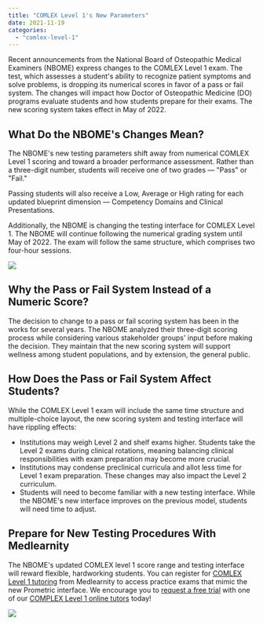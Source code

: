 ```yaml
---
title: "COMLEX Level 1's New Parameters"
date: 2021-11-19
categories: 
  - "comlex-level-1"
---
```


Recent announcements from the National Board of Osteopathic Medical Examiners (NBOME) express changes to the COMLEX Level 1 exam. The test, which assesses a student's ability to recognize patient symptoms and solve problems, is dropping its numerical scores in favor of a pass or fail system. The changes will impact how Doctor of Osteopathic Medicine (DO) programs evaluate students and how students prepare for their exams. The new scoring system takes effect in May of 2022.

## What Do the NBOME's Changes Mean?

The NBOME's new testing parameters shift away from numerical COMLEX Level 1 scoring and toward a broader performance assessment. Rather than a three-digit number, students will receive one of two grades — "Pass" or "Fail."

Passing students will also receive a Low, Average or High rating for each updated blueprint dimension — Competency Domains and Clinical Presentations.

Additionally, the NBOME is changing the testing interface for COMLEX Level 1. The NBOME will continue following the numerical grading system until May of 2022. The exam will follow the same structure, which comprises two four-hour sessions.

![](https://www.medlearnity.com/wp-content/uploads/2021/11/NBOME-Changes.png)

## Why the Pass or Fail System Instead of a Numeric Score?

The decision to change to a pass or fail scoring system has been in the works for several years. The NBOME analyzed their three-digit scoring process while considering various stakeholder groups' input before making the decision. They maintain that the new scoring system will support wellness among student populations, and by extension, the general public.

## How Does the Pass or Fail System Affect Students?

While the COMLEX Level 1 exam will include the same time structure and multiple-choice layout, the new scoring system and testing interface will have rippling effects:

- Institutions may weigh Level 2 and shelf exams higher. Students take the Level 2 exams during clinical rotations, meaning balancing clinical responsibilities with exam preparation may become more crucial.
- Institutions may condense preclinical curricula and allot less time for Level 1 exam preparation. These changes may also impact the Level 2 curriculum.
- Students will need to become familiar with a new testing interface. While the NBOME's new interface improves on the previous model, students will need time to adjust.

## Prepare for New Testing Procedures With Medlearnity

The NBOME's updated COMLEX level 1 score range and testing interface will reward flexible, hardworking students. You can register for [COMLEX Level 1 tutoring](https://www.medlearnity.com/comlex-1/) from Medlearnity to access practice exams that mimic the new Prometric interface. We encourage you to [request a free trial](https://www.medlearnity.com/start-here/) with one of our [COMPLEX Level 1 online tutors](http://www.medlearnity.com/our-tutors/) today!

[![](https://www.medlearnity.com/wp-content/uploads/2021/11/SIgn-up.png)](https://www.medlearnity.com/start-here/)
